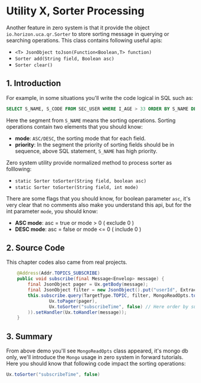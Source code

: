# Utility X, Sorter Processing

Another feature in zero system is that it provide the object `io.horizon.uca.qr.Sorter` to store sorting message in
querying or searching operations. This class contains following useful apis:

* `<T> JsonObject toJson(Function<Boolean,T> function)`
* `Sorter add(String field, Boolean asc)`
* `Sorter clear()`

## 1. Introduction

For example, in some situations you'll write the code logical in SQL such as:

```sql
SELECT S_NAME, S_CODE FROM SEC_USER WHERE I_AGE > 33 ORDER BY S_NAME DESC, S_EMAIL ASC
```

Here the segment from `S_NAME` means the sorting operations. Sorting operations contain two elements that you should
know:

* **mode**: `ASC/DESC`, the sorting mode that for each field.
* **priority**: In the segment the priority of sorting fields should be in sequence, above SQL statement, `S_NAME` has
  high priority.

Zero system utility provide normalized method to process sorter as folllowing:

* `static Sorter toSorter(String field, boolean asc)`
* `static Sorter toSorter(String field, int mode)`

There are some flags that you should know, for boolean parameter `asc`, it's very clear that no comments also make you
understand this api, but for the int parameter `mode`, you should know:

* **ASC mode**: asc = true or mode &gt; 0 \( exclude 0 \)
* **DESC mode**: asc = false or mode &lt;= 0 \( include 0 \)

## 2. Source Code

This chapter codes also came from real projects.

```java
    @Address(Addr.TOPICS_SUBSCRIBE)
    public void subscribe(final Message<Envelop> message) {
        final JsonObject pager = Ux.getBody(message);
        final JsonObject filter = new JsonObject().put("userId", Extractor.getUserId(message));
        this.subscribe.query(TargetType.TOPIC, filter, MongoReadOpts.toFull(
                Ux.toPager(pager), 
                Ux.toSorter("subscribeTime", false) // Here order by subscribeTime DESC mode.
        )).setHandler(Ux.toHandler(message));
    }
```

## 3. Summary

From above demo you'll see `MongoReadOpts` class appeared, it's mongo db only, we'll introduce the `Mongo` usage in zero
system in forward tutorials. Here you should know that following code impact the sorting operations:

```java
Ux.toSorter("subscribeTime", false)
```



